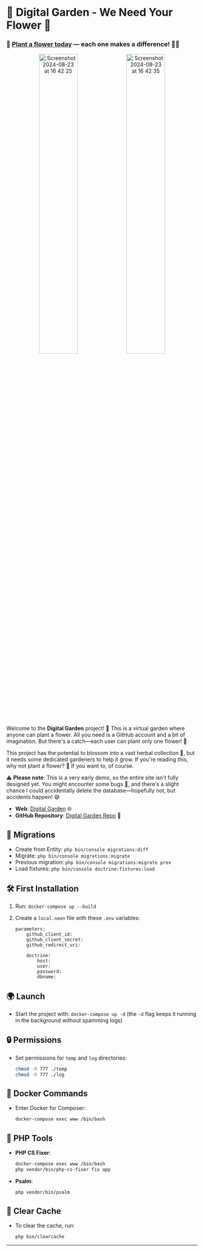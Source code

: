 # 🌱 Digital Garden - We Need Your Flower 🌷
### 🪷  [Plant a flower today](https://digital-garden.mstonjek.cz/www/) — each one makes a difference! 🌼🌿

<p align="center">
    <img width="45%" alt="Screenshot 2024-08-23 at 16 42 25" src="https://github.com/user-attachments/assets/99fc158b-e978-436f-9879-ec148e180205">
    <img width="45%" alt="Screenshot 2024-08-23 at 16 42 35" src="https://github.com/user-attachments/assets/07979b59-247b-433b-b8e3-1a1ad12f9312">
</p>

Welcome to the **Digital Garden** project! 🌹 This is a virtual garden where anyone can plant a flower. All you need is a GitHub account and a bit of imagination. But there's a catch—each user can plant only one flower! 🌸

This project has the potential to blossom into a vast herbal collection 🌻, but it needs some dedicated gardeners to help it grow. If you're reading this, why not plant a flower? 🌺 If you want to, of course.

⚠️ **Please note**: This is a very early demo, so the entire site isn't fully designed yet. You might encounter some bugs 🐛, and there's a slight chance I could accidentally delete the database—hopefully not, but accidents happen! 😅

- **Web**: [Digital Garden](https://digital-garden.mstonjek.cz/www/) 🌐
- **GitHub Repository**: [Digital Garden Repo](https://github.com/mstonjek/DigitalGarden) 🐙

## 🚀 Migrations

- Create from Entity: `php bin/console migrations:diff` 
- Migrate: `php bin/console migrations:migrate` 
- Previous migration: `php bin/console migrations:migrate prev` 
- Load fixtures: `php bin/console doctrine:fixtures:load`

## 🛠️ First Installation

1. Run: `docker-compose up --build`
2. Create a `local.neon` file with these `.env` variables:

    ```
    parameters:
        github_client_id:
        github_client_secret:
        github_redirect_uri:

        doctrine:
            host:
            user:
            password:
            dbname:
    ```

## 🌍 Launch

- Start the project with: `docker-compose up -d` (the `-d` flag keeps it running in the background without spamming logs)

## 🔒 Permissions

- Set permissions for `temp` and `log` directories:
  ```bash
  chmod -R 777 ./temp
  chmod -R 777 ./log
  ```

## 🐳 Docker Commands

- Enter Docker for Composer:
  ```bash
  docker-compose exec www /bin/bash
  ```

## 🎨 PHP Tools

- **PHP CS Fixer**:
  ```bash
  docker-compose exec www /bin/bash
  php vendor/bin/php-cs-fixer fix app
  ```

- **Psalm**:
  ```bash
  php vendor/bin/psalm
  ```

## 🧹 Clear Cache

- To clear the cache, run:
  ```bash
  php bin/clearcache
  ```

---
